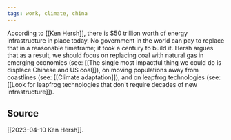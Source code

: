 ```yaml
---
tags: work, climate, china
---
```

According to [[Ken Hersh]], there is $50 trillion worth of energy infrastructure in place today. No government in the world can pay to replace that in a reasonable timeframe; it took a century to build it. Hersh argues that as a result, we should focus on replacing coal with natural gas in emerging economies (see: [[The single most impactful thing we could do is displace Chinese and US coal]]), on moving populations away from coastlines (see: [[Climate adaptation]]), and on leapfrog technologies (see: [[Look for leapfrog technologies that don't require decades of new infrastructure]]).

## Source
[[2023-04-10 Ken Hersh]]. 